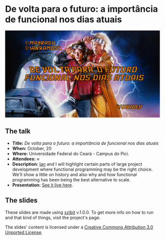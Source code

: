 # De volta para o futuro: a importância de funcional nos dias atuais

![Screenshot](src/images/meta/screenshot.png)

## The talk

- **Title:** *De volta para o futuro: a importância de funcional nos dias atuais*
- **When:** October, 20
- **Where:** Universidade Federal do Ceará - Campus do Pici.
- **Attendees:** ≈
- **Description:** [Ian](https://github.com/IanRamosC) and I will highlight certain parts of large project development where functional programming may be the right choice. We'll show a little on history and also why and how functional programming has been being the best alternative to scale.
- **Presentation:** [See it live here](http://mabrasil.github.io/talks/2015/unidev/).

## The slides

These slides are made using [xzibit](https://github.com/mabrasil/xzibit) v.1.0.0. To get more info on how to run and that kind of things, visit the project's page.

The slides' content is licensed under a [Creative Commons Attribution 3.0 Unported License](http://creativecommons.org/licenses/by/3.0/deed.en_GB).
